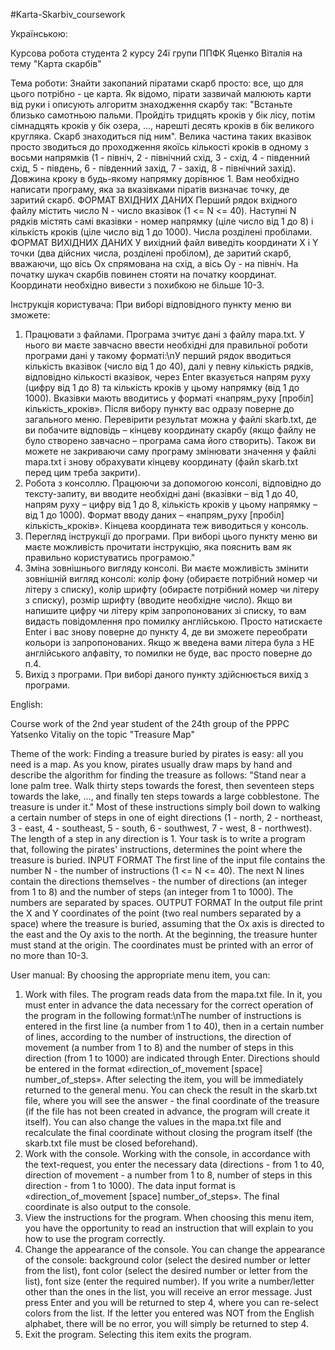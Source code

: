 #Karta-Skarbiv_coursework

Українською:

Курсова робота студента 2 курсу 24ї групи ППФК Яценко Віталія на тему "Карта скарбів"

Тема роботи:
Знайти закопаний піратами скарб просто: все, що для цього потрібно - це карта. Як відомо, пірати зазвичай малюють карти від руки і описують алгоритм знаходження скарбу так: "Встаньте близько самотньою пальми. Пройдіть тридцять кроків у бік лісу, потім сімнадцять кроків у бік озера, ..., нарешті десять кроків в бік великого кругляка. Скарб знаходиться під ним". Велика частина таких вказівок просто зводиться до проходження якоїсь кількості кроків в одному з восьми напрямків (1 - північ, 2 - північний схід, 3 - схід, 4 - південний схід, 5 - південь, 6 - південний захід, 7 - захід, 8 - північний захід). Довжина кроку в будь-якому напрямку дорівнює 1. Вам необхідно написати програму, яка за вказівками піратів визначає точку, де заритий скарб.
ФОРМАТ ВХІДНИХ ДАНИХ
Перший рядок вхідного файлу містить число N - число вказівок (1 &lt;= N &lt;= 40). Наступні N рядків містять самі вказівки - номер напрямку (ціле число від 1 до 8) і кількість кроків (ціле число від 1 до 1000). Числа розділені пробілами.
ФОРМАТ ВИХІДНИХ ДАНИХ
У вихідний файл виведіть координати X і Y точки (два дійсних числа, розділені пробілом), де заритий скарб, вважаючи, що вісь Ox спрямована на схід, а вісь Oy - на північ. На початку шукач скарбів повинен стояти на початку координат. Координати необхідно вивести з похибкою не більше 10-3.

Інструкція користувача:
При виборі відповідного пункту меню ви зможете:
1. Працювати з файлами. Програма зчитує дані з файлу mapa.txt. У нього ви маєте завчасно ввести необхідні для правильної роботи програми дані у такому форматі:\nУ перший рядок вводиться кількість вказівок (число від 1 до 40), далі у певну кількість рядків, відповідно кількості вказівок, через Enter вказується напрям руху (цифру від 1 до 8) та кількість кроків у цьому напрямку (від 1 до 1000). Вказівки мають вводитись у форматі «напрям_руху [пробіл] кількість_кроків». Після вибору пункту вас одразу поверне до загального меню. Перевірити результат можна у файлі skarb.txt, де ви побачите відповідь – кінцеву координату скарбу (якщо файлу не було створено завчасно – програма сама його створить). Також ви можете не закриваючи саму програму змінювати значення у файлі mapa.txt і знову обрахувати кінцеву координату (файл skarb.txt перед цим треба закрити).
2. Робота з консоллю. Працюючи за допомогою консолі, відповідно до тексту-запиту, ви вводите необхідні дані (вказівки – від 1 до 40, напрям руху – цифру від 1 до 8, кількість кроків у цьому напрямку – від 1 до 1000). Формат вводу даних – «напрям_руху [пробіл] кількість_кроків». Кінцева координата теж виводиться у консоль.
3. Перегляд інструкції до програми. При виборі цього пункту меню ви маєте можливість прочитати інструкцію, яка пояснить вам як правильно користуватись програмою."
4. Зміна зовнішнього вигляду консолі. Ви маєте можливість змінити зовнішній вигляд консолі: колір фону (обираєте потрібний номер чи літеру з списку), колір шрифту (обираєте потрібний номер чи літеру з списку), розмір шрифту (вводите необхідне число). Якщо ви напишите цифру чи літеру крім запропонованих зі списку, то вам видасть повідомлення про помилку англійською. Просто натискаєте Enter і вас знову поверне до пункту 4, де ви зможете переобрати кольори із запропонованих. Якщо ж введена вами літера була з НЕ англійського алфавіту, то помилки не буде, вас просто поверне до п.4.
5. Вихід з програми. При виборі даного пункту здійснюється вихід з програми.

English:

Course work of the 2nd year student of the 24th group of the PPPC Yatsenko Vitaliy on the topic "Treasure Map"

Theme of the work:
Finding a treasure buried by pirates is easy: all you need is a map. As you know, pirates usually draw maps by hand and describe the algorithm for finding the treasure as follows: "Stand near a lone palm tree. Walk thirty steps towards the forest, then seventeen steps towards the lake, ..., and finally ten steps towards a large cobblestone. The treasure is under it." Most of these instructions simply boil down to walking a certain number of steps in one of eight directions (1 - north, 2 - northeast, 3 - east, 4 - southeast, 5 - south, 6 - southwest, 7 - west, 8 - northwest). The length of a step in any direction is 1. Your task is to write a program that, following the pirates' instructions, determines the point where the treasure is buried.
INPUT FORMAT
The first line of the input file contains the number N - the number of instructions (1 &lt;= N &lt;= 40). The next N lines contain the directions themselves - the number of directions (an integer from 1 to 8) and the number of steps (an integer from 1 to 1000). The numbers are separated by spaces.
OUTPUT FORMAT
In the output file print the X and Y coordinates of the point (two real numbers separated by a space) where the treasure is buried, assuming that the Ox axis is directed to the east and the Oy axis to the north. At the beginning, the treasure hunter must stand at the origin. The coordinates must be printed with an error of no more than 10-3.

User manual:
By choosing the appropriate menu item, you can:
1. Work with files. The program reads data from the mapa.txt file. In it, you must enter in advance the data necessary for the correct operation of the program in the following format:\nThe number of instructions is entered in the first line (a number from 1 to 40), then in a certain number of lines, according to the number of instructions, the direction of movement (a number from 1 to 8) and the number of steps in this direction (from 1 to 1000) are indicated through Enter. Directions should be entered in the format «direction_of_movement [space] number_of_steps». After selecting the item, you will be immediately returned to the general menu. You can check the result in the skarb.txt file, where you will see the answer - the final coordinate of the treasure (if the file has not been created in advance, the program will create it itself). You can also change the values in the mapa.txt file and recalculate the final coordinate without closing the program itself (the skarb.txt file must be closed beforehand).
2. Work with the console. Working with the console, in accordance with the text-request, you enter the necessary data (directions - from 1 to 40, direction of movement - a number from 1 to 8, number of steps in this direction - from 1 to 1000). The data input format is «direction_of_movement [space] number_of_steps». The final coordinate is also output to the console.
3. View the instructions for the program. When choosing this menu item, you have the opportunity to read an instruction that will explain to you how to use the program correctly.
4. Change the appearance of the console. You can change the appearance of the console: background color (select the desired number or letter from the list), font color (select the desired number or letter from the list), font size (enter the required number). If you write a number/letter other than the ones in the list, you will receive an error message. Just press Enter and you will be returned to step 4, where you can re-select colors from the list. If the letter you entered was NOT from the English alphabet, there will be no error, you will simply be returned to step 4.
5. Exit the program. Selecting this item exits the program.
